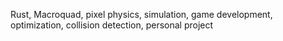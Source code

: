 Rust, Macroquad, pixel physics, simulation, game development, optimization, collision detection, personal project
